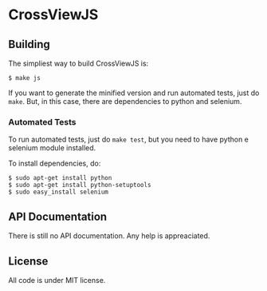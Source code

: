 CrossViewJS
===========

Building
---------

The simpliest way to build CrossViewJS is:

    $ make js

If you want to generate the minified version and run automated tests, just do `make`.
But, in this case, there are dependencies to python and selenium.


### Automated Tests

To run automated tests, just do `make test`, but you need to have python e selenium module installed.

To install dependencies, do:

    $ sudo apt-get install python
    $ sudo apt-get install python-setuptools
    $ sudo easy_install selenium
    

API Documentation
-----------------

There is still no API documentation. Any help is appreaciated.

License
-------

All code is under MIT license.